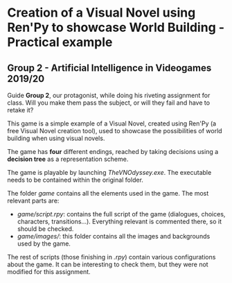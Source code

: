 #  Creation of a Visual Novel using Ren'Py to showcase World Building - Practical example
## Group 2 - Artificial Intelligence in Videogames 2019/20

Guide **Group 2**, our protagonist, while doing his riveting assignment for class. Will you make them pass the subject, or will they fail and have to retake it?

This game is a simple example of a Visual Novel, created using Ren'Py (a free Visual Novel creation tool), used to showcase the possibilities of world building when using visual novels.

The game has **four** different endings, reached by taking decisions using a **decision tree** as a representation scheme.

The game is playable by launching *TheVNOdyssey.exe*. The executable needs to be contained within the original folder.

The folder *game* contains all the elements used in the game. The most relevant parts are:
* *game/script.rpy*: contains the full script of the game (dialogues, choices, characters, transitions...). Everything relevant is commented there, so it should be checked.
* *game/images/*: this folder contains all the images and backgrounds used by the game.

The rest of scripts (those finishing in *.rpy*) contain various configurations about the game. It can be interesting to check them, but they were not modified for this assignment.
